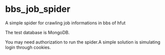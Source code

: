# bbs_job_spider
A simple spider for crawling job informations in bbs of hfut

The test database is MongoDB.

You may need authorization to run the spider.A simple solution is simulating login through cookies. 
